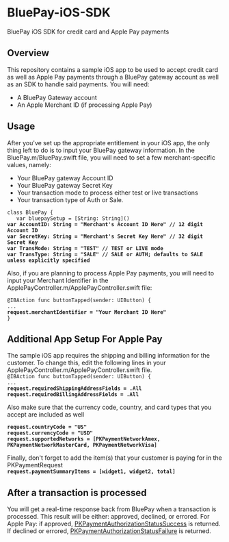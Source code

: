 # BluePay-iOS-SDK
BluePay iOS SDK for credit card and Apple Pay payments

## Overview
This repository contains a sample iOS app to be used to accept credit card as well as Apple Pay payments through a BluePay gateway account as well as an SDK to handle said payments.
You will need:
- A BluePay Gateway account
- An Apple Merchant ID (if processing Apple Pay)

## Usage
After you've set up the appropriate entitlement in your iOS app, the only thing left to do is to input your BluePay gateway information. In the BluePay.m/BluePay.swift file, you will need to set a few merchant-specific values, namely:
- Your BluePay gateway Account ID
- Your BluePay gateway Secret Key
- Your transaction mode to process either test or live transactions
- Your transaction type of Auth or Sale.

`class BluePay {`<br>
`   var bluepaySetup = [String: String]()`<br>
    <b>`var AccountID: String = "Merchant's Account ID Here" // 12 digit Account ID`<br></b>
    <b>`var SecretKey: String = "Merchant's Secret Key Here" // 32 digit Secret Key`<br></b>
    <b>`var TransMode: String = "TEST" // TEST or LIVE mode`<br></b>
    <b>`var TransType: String = "SALE" // SALE or AUTH; defaults to SALE unless explicitly specified`<br></b>
    
Also, if you are planning to process Apple Pay payments, you will need to input your Merchant Identifier in the ApplePayController.m/ApplePayController.swift file:

`@IBAction func buttonTapped(sender: UIButton) {`<br>
`...`<br>
<b>`request.merchantIdentifier = "Your Merchant ID Here"`<br></b>
`}`<br>
    
## Additional App Setup For Apple Pay
The sample iOS app requires the shipping and billing information for the customer. To change this, edit the following lines in your ApplePayController.m/ApplePayController.swift file.<br>
`@IBAction func buttonTapped(sender: UIButton) {`<br>
`...`<br>
<b>`request.requiredShippingAddressFields = .All`<br></b>
<b>`request.requiredBillingAddressFields = .All`<br></b>

Also make sure that the currency code, country, and card types that you accept are included as well

<b>`request.countryCode = "US"`<br></b>
<b>`request.currencyCode = "USD"`<br></b>
<b>`request.supportedNetworks = [PKPaymentNetworkAmex, PKPaymentNetworkMasterCard, PKPaymentNetworkVisa]`<br></b>

Finally, don't forget to add the item(s) that your customer is paying for in the PKPaymentRequest<br>
<b>`request.paymentSummaryItems = [widget1, widget2, total]`<br></b>

## After a transaction is processed
You will get a real-time response back from BluePay when a transaction is processed. This result will be either: approved, declined, or errored. For Apple Pay: if approved, [PKPaymentAuthorizationStatusSuccess](https://developer.apple.com/library/prerelease/ios/documentation/PassKit/Reference/PKPaymentAuthorizationViewControllerDelegate_Ref/index.html#//apple_ref/c/tdef/PKPaymentAuthorizationStatus) is returned. If declined or errored, [PKPaymentAuthorizationStatusFailure](https://developer.apple.com/library/prerelease/ios/documentation/PassKit/Reference/PKPaymentAuthorizationViewControllerDelegate_Ref/index.html#//apple_ref/c/tdef/PKPaymentAuthorizationStatus) is returned.
